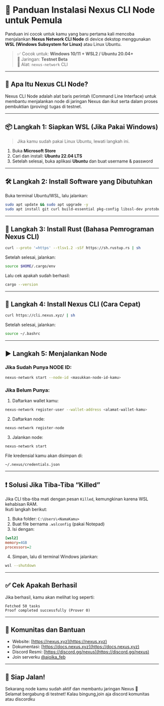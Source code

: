 
# 🚀 Panduan Instalasi Nexus CLI Node untuk Pemula 

Panduan ini cocok untuk kamu yang baru pertama kali mencoba menjalankan **Nexus Network CLI Node** di device dekstop menggunakan **WSL (Windows Subsystem for Linux)** atau Linux Ubuntu.

> ✅ Cocok untuk: **Windows 10/11 + WSL2 / Ubuntu 20.04+**  
> 🧪 Jaringan: **Testnet Beta**  
> 🧰 Alat: `nexus-network` CLI

---

## 🧩 Apa Itu Nexus CLI Node?

Nexus CLI Node adalah alat baris perintah (Command Line Interface) untuk membantu menjalankan node di jaringan Nexus dan ikut serta dalam proses pembuktian (proving) tugas di testnet.

---

## 📦 Langkah 1: Siapkan WSL (Jika Pakai Windows)

> Jika kamu sudah pakai Linux Ubuntu, lewati langkah ini.

1. Buka **Microsoft Store**
2. Cari dan install: **Ubuntu 22.04 LTS**
3. Setelah selesai, buka aplikasi **Ubuntu** dan buat username & password

---

## 🛠️ Langkah 2: Install Software yang Dibutuhkan

Buka terminal Ubuntu/WSL, lalu jalankan:

```bash
sudo apt update && sudo apt upgrade -y
sudo apt install git curl build-essential pkg-config libssl-dev protobuf-compiler -y
```

---

## 🔧 Langkah 3: Install Rust (Bahasa Pemrograman Nexus CLI)

```bash
curl --proto '=https' --tlsv1.2 -sSf https://sh.rustup.rs | sh
```

Setelah selesai, jalankan:
```bash
source $HOME/.cargo/env
```

Lalu cek apakah sudah berhasil:
```bash
cargo --version
```

---

## 🚀 Langkah 4: Install Nexus CLI (Cara Cepat)

```bash
curl https://cli.nexus.xyz/ | sh
```

Setelah selesai, jalankan:
```bash
source ~/.bashrc
```

---

## ▶️ Langkah 5: Menjalankan Node

### Jika Sudah Punya NODE ID:
```bash
nexus-network start --node-id <masukkan-node-id-kamu>
```

### Jika Belum Punya:

1. Daftarkan wallet kamu:
```bash
nexus-network register-user --wallet-address <alamat-wallet-kamu>
```

2. Daftarkan node:
```bash
nexus-network register-node
```

3. Jalankan node:
```bash
nexus-network start
```

File kredensial kamu akan disimpan di:
```bash
~/.nexus/credentials.json
```

---

## ❗ Solusi Jika Tiba-Tiba “Killed”

Jika CLI tiba-tiba mati dengan pesan `Killed`, kemungkinan karena WSL kehabisan RAM.  
Ikuti langkah berikut:

1. Buka folder: `C:\Users\<NamaKamu>`
2. Buat file bernama `.wslconfig` (pakai Notepad)
3. Isi dengan:

```ini
[wsl2]
memory=4GB
processors=2
```

4. Simpan, lalu di terminal Windows jalankan:
```bash
wsl --shutdown
```

---

## ✅ Cek Apakah Berhasil

Jika berhasil, kamu akan melihat log seperti:

```
Fetched 50 tasks
Proof completed successfully (Prover 0)
```

---

## 💬 Komunitas dan Bantuan

- Website: [https://nexus.xyz](https://nexus.xyz)
- Dokumentasi: [https://docs.nexus.xyz](https://docs.nexus.xyz)
- Discord Resmi: [https://discord.gg/nexus](https://discord.gg/nexus)
- Join serverku [@ajoika_feb](https://discord.gg/KzVBHKf9ck)

---

## 🏁 Siap Jalan!

Sekarang node kamu sudah aktif dan membantu jaringan Nexus 🎉  
Selamat bergabung di testnet!
Kalau bingung,join aja discord komunitas atau discordku 


